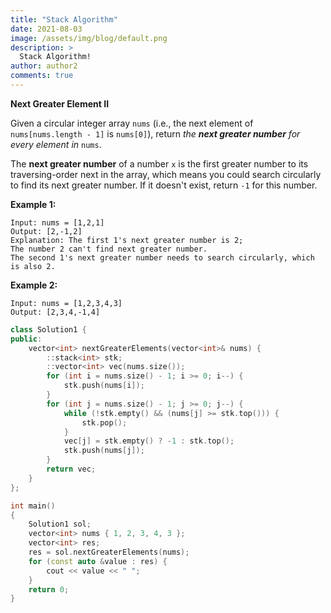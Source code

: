 ```yaml
---
title: "Stack Algorithm"
date: 2021-08-03
image: /assets/img/blog/default.png
description: >
  Stack Algorithm!
author: author2
comments: true
---
```


 **Next Greater Element II**

Given a circular integer array `nums` (i.e., the next element of `nums[nums.length - 1]` is `nums[0]`), return *the **next greater number** for every element in* `nums`.

The **next greater number** of a number `x` is the first greater number to its traversing-order next in the array, which means you could search circularly to find its next greater number. If it doesn't exist, return `-1` for this number.

**Example 1:**

```
Input: nums = [1,2,1]
Output: [2,-1,2]
Explanation: The first 1's next greater number is 2; 
The number 2 can't find next greater number. 
The second 1's next greater number needs to search circularly, which is also 2.
```

**Example 2:**

```
Input: nums = [1,2,3,4,3]
Output: [2,3,4,-1,4]
```

```c++
class Solution1 {
public:
    vector<int> nextGreaterElements(vector<int>& nums) {
        ::stack<int> stk;
        ::vector<int> vec(nums.size());
        for (int i = nums.size() - 1; i >= 0; i--) {
            stk.push(nums[i]);
        }
        for (int j = nums.size() - 1; j >= 0; j--) {
            while (!stk.empty() && (nums[j] >= stk.top())) {
                stk.pop();
            }
            vec[j] = stk.empty() ? -1 : stk.top();
            stk.push(nums[j]);
        }
        return vec;
    }
};

int main()
{
    Solution1 sol;
    vector<int> nums { 1, 2, 3, 4, 3 };
    vector<int> res;
    res = sol.nextGreaterElements(nums);
    for (const auto &value : res) {
        cout << value << " ";
    }
    return 0;
}
```

